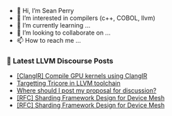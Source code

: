 - 👋 Hi, I’m Sean Perry
- 👀 I’m interested in compilers (c++, COBOL, llvm)
- 🌱 I’m currently learning ...
- 💞️ I’m looking to collaborate on ...
- 📫 How to reach me ...

<!---
s66perry/s66perry is a ✨ special ✨ repository because its `README.md` (this file) appears on your GitHub profile.
You can click the Preview link to take a look at your changes.
--->
### 📕 Latest LLVM Discourse Posts

<!-- DISCOURSE-LLVM:START -->
- [[ClangIR] Compile GPU kernels using ClangIR](https://discourse.llvm.org/t/clangir-compile-gpu-kernels-using-clangir/76984?page=2#post_22)
- [Targetting Tricore in LLVM toolchain](https://discourse.llvm.org/t/targetting-tricore-in-llvm-toolchain/56885#post_6)
- [Where should I post my proposal for discussion?](https://discourse.llvm.org/t/where-should-i-post-my-proposal-for-discussion/77732#post_2)
- [[RFC] Sharding Framework Design for Device Mesh](https://discourse.llvm.org/t/rfc-sharding-framework-design-for-device-mesh/73533?page=5#post_93)
- [[RFC] Sharding Framework Design for Device Mesh](https://discourse.llvm.org/t/rfc-sharding-framework-design-for-device-mesh/73533?page=5#post_92)
<!-- DISCOURSE-LLVM:END -->
